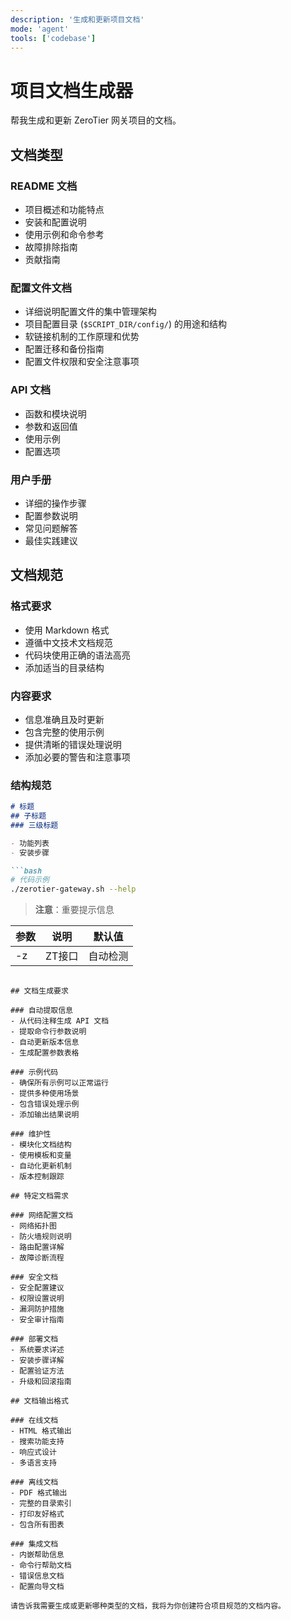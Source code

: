 ```yaml
---
description: '生成和更新项目文档'
mode: 'agent'
tools: ['codebase']
---
```


# 项目文档生成器

帮我生成和更新 ZeroTier 网关项目的文档。

## 文档类型

### README 文档
- 项目概述和功能特点
- 安装和配置说明
- 使用示例和命令参考
- 故障排除指南
- 贡献指南

### 配置文件文档
- 详细说明配置文件的集中管理架构
- 项目配置目录 (`$SCRIPT_DIR/config/`) 的用途和结构
- 软链接机制的工作原理和优势
- 配置迁移和备份指南
- 配置文件权限和安全注意事项

### API 文档
- 函数和模块说明
- 参数和返回值
- 使用示例
- 配置选项

### 用户手册
- 详细的操作步骤
- 配置参数说明
- 常见问题解答
- 最佳实践建议

## 文档规范

### 格式要求
- 使用 Markdown 格式
- 遵循中文技术文档规范
- 代码块使用正确的语法高亮
- 添加适当的目录结构

### 内容要求
- 信息准确且及时更新
- 包含完整的使用示例
- 提供清晰的错误处理说明
- 添加必要的警告和注意事项

### 结构规范
```markdown
# 标题
## 子标题
### 三级标题

- 功能列表
- 安装步骤

```bash
# 代码示例
./zerotier-gateway.sh --help
```

> **注意**：重要提示信息

| 参数 | 说明 | 默认值 |
|------|------|--------|
| -z   | ZT接口 | 自动检测 |
```

## 文档生成要求

### 自动提取信息
- 从代码注释生成 API 文档
- 提取命令行参数说明
- 自动更新版本信息
- 生成配置参数表格

### 示例代码
- 确保所有示例可以正常运行
- 提供多种使用场景
- 包含错误处理示例
- 添加输出结果说明

### 维护性
- 模块化文档结构
- 使用模板和变量
- 自动化更新机制
- 版本控制跟踪

## 特定文档需求

### 网络配置文档
- 网络拓扑图
- 防火墙规则说明
- 路由配置详解
- 故障诊断流程

### 安全文档
- 安全配置建议
- 权限设置说明
- 漏洞防护措施
- 安全审计指南

### 部署文档
- 系统要求详述
- 安装步骤详解
- 配置验证方法
- 升级和回滚指南

## 文档输出格式

### 在线文档
- HTML 格式输出
- 搜索功能支持
- 响应式设计
- 多语言支持

### 离线文档
- PDF 格式输出
- 完整的目录索引
- 打印友好格式
- 包含所有图表

### 集成文档
- 内嵌帮助信息
- 命令行帮助文档
- 错误信息文档
- 配置向导文档

请告诉我需要生成或更新哪种类型的文档，我将为你创建符合项目规范的文档内容。
